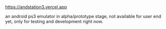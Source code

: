 https://andstation3.vercel.app

an android ps3 emulator in alpha/prototype stage, not available for user end yet, only for testing and development right now.